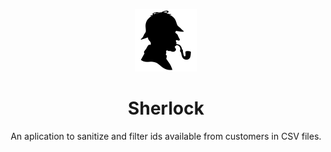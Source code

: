 <p align="center">
    <img alt="Logo" src="static/sherlock-icon-13.jpg" width="100" />
</p>
<h1 align="center">
      Sherlock
</h1>
<p align="center">
    An aplication to sanitize and filter ids available from customers in CSV files.
</p>
